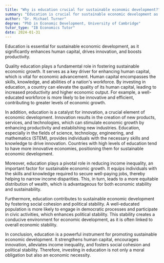 ```yaml
---
title: "Why is education crucial for sustainable economic development?"
summary: "Education is crucial for sustainable economic development as it enhances human capital, innovation, and productivity."
author: "Dr. Michael Turner"
degree: "PhD in Economic Development, University of Cambridge"
tutor_type: "IB Economics Tutor"
date: 2024-01-31
---
```


Education is essential for sustainable economic development, as it significantly enhances human capital, drives innovation, and boosts productivity.

Quality education plays a fundamental role in fostering sustainable economic growth. It serves as a key driver for enhancing human capital, which is vital for economic advancement. Human capital encompasses the skills, knowledge, and abilities of a nation's workforce. By investing in education, a country can elevate the quality of its human capital, leading to increased productivity and higher economic output. For example, a well-educated workforce is more likely to be innovative and efficient, contributing to greater levels of economic growth.

In addition, education is a catalyst for innovation, a crucial element of economic development. Innovation results in the creation of new products, services, and technologies, which can stimulate economic growth by enhancing productivity and establishing new industries. Education, especially in the fields of science, technology, engineering, and mathematics (STEM), provides individuals with the necessary skills and knowledge to drive innovation. Countries with high levels of education tend to have more innovative economies, positioning them for sustainable economic development.

Moreover, education plays a pivotal role in reducing income inequality, an important factor for sustainable economic growth. It equips individuals with the skills and knowledge required to secure well-paying jobs, thereby helping to narrow income disparities. This, in turn, leads to a more equitable distribution of wealth, which is advantageous for both economic stability and sustainability.

Furthermore, education contributes to sustainable economic development by fostering social cohesion and political stability. A well-educated population is more likely to engage in democratic processes and participate in civic activities, which enhances political stability. This stability creates a conducive environment for economic development, as it is often linked to overall economic stability.

In conclusion, education is a powerful instrument for promoting sustainable economic development. It strengthens human capital, encourages innovation, alleviates income inequality, and fosters social cohesion and political stability. Therefore, investing in education is not only a moral obligation but also an economic necessity.
    